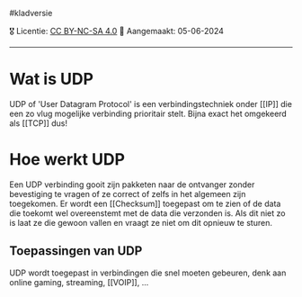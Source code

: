#kladversie

🎖️ Licentie: [CC BY-NC-SA 4.0](https://creativecommons.org/licenses/by-nc-sa/4.0/)
📅 Aangemaakt: 05-06-2024

---
# Wat is UDP
UDP of 'User Datagram Protocol' is een verbindingstechniek onder [[IP]] die een zo vlug mogelijke verbinding prioritair stelt. Bijna exact het omgekeerd als [[TCP]] dus!

# Hoe werkt UDP
Een UDP verbinding gooit zijn pakketen naar de ontvanger zonder bevestiging te vragen of ze correct of zelfs in het algemeen zijn toegekomen. Er wordt een [[Checksum]] toegepast om te zien of de data die toekomt wel overeenstemt met de data die verzonden is. Als dit niet zo is laat ze die gewoon vallen en vraagt ze niet om dit opnieuw te sturen.

## Toepassingen van UDP
UDP wordt toegepast in verbindingen die snel moeten gebeuren, denk aan online gaming, streaming, [[VOIP]], ...